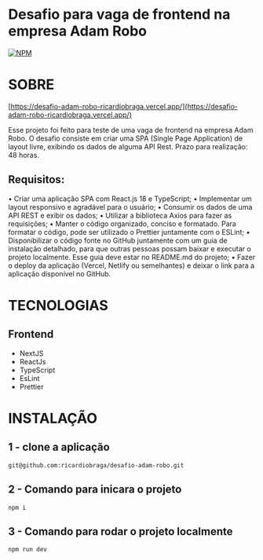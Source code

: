 # Desafio para vaga de frontend na empresa Adam Robo
[![NPM](https://img.shields.io/npm/l/react)](https://github.com/ricardiobraga/desafio-adam-robo/blob/main/LICENSE) 

# SOBRE

[https://desafio-adam-robo-ricardiobraga.vercel.app/](https://desafio-adam-robo-ricardiobraga.vercel.app/)

Esse projeto foi feito para teste de uma vaga de frontend na empresa Adam Robo. 
O desafio consiste em criar uma SPA (Single Page Application) de layout livre, exibindo os dados de alguma API Rest.
Prazo para realização: 48 horas.

## Requisitos:

• Criar uma aplicação SPA com React.js 18 e TypeScript;
• Implementar um layout responsivo e agradável para o usuário;
• Consumir os dados de uma API REST e exibir os dados;
• Utilizar a biblioteca Axios para fazer as requisições;
• Manter o código organizado, conciso e formatado. Para formatar o código, pode ser utilizado o Prettier juntamente com o ESLint;
• Disponibilizar o código fonte no GitHub juntamente com um guia de instalação detalhado, para que outras pessoas possam baixar e executar o projeto localmente. Esse guia deve estar no README.md do projeto;
• Fazer o deploy da aplicação (Vercel, Netlify ou semelhantes) e deixar o link para a aplicação disponível no GitHub.

# TECNOLOGIAS

## Frontend

- NextJS
- ReactJs
- TypeScript
- EsLint
- Prettier

# INSTALAÇÃO
## 1 - clone a aplicação
```
git@github.com:ricardiobraga/desafio-adam-robo.git

```
## 2 - Comando para inicara o projeto
```
npm i

```
## 3 - Comando para rodar o projeto localmente
```
npm run dev

```